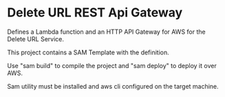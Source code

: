 # Delete URL REST Api Gateway

Defines a Lambda function and an HTTP API Gateway for AWS for the Delete URL Service.

This project contains a SAM Template with the definition.

Use "sam build" to compile the project and "sam deploy" to deploy it over AWS.

Sam utility must be installed and aws cli configured on the target machine.
 
